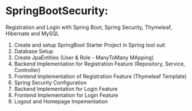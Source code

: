 # SpringBootSecurity:
Registration and Login with Spring Boot, Spring Security, Thymeleaf, Hibernate and MySQL
1. Create and setup SpringBoot Starter Project in Spring tool suit
2. Database Setup
3. Create JpaEntities (User & Role - ManyToMany MApping)
4. Backend Implementation for Registration Feature (Repository, Service, Controller)
5. Frontend Implementation of Registration Feature (Thymeleaf Template)
6. Spring Security Configuration
7. Backend Implementation for Login Feature
8. Frontend Implementation for Login Feature
9. Logout and Homepage Impementation
